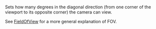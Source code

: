 Sets how many degrees in the diagonal direction (from one corner of the
viewport to its opposite corner) the camera can view.

See [FieldOfView](https://create.roblox.com/docs/reference/engine/classes/Camera#FieldOfView) for a more general explanation of
FOV.